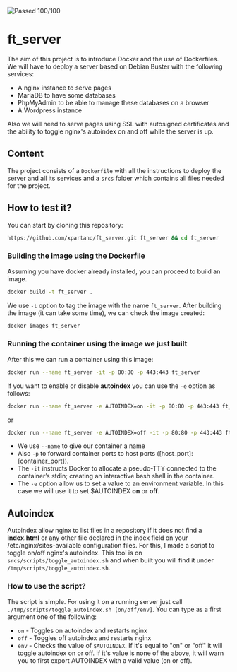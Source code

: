![Passed 100/100](https://img.shields.io/badge/PASSED-100%2F100-green?style=for-the-badge&logo=42)
# ft_server
The aim of this project is to introduce Docker and the use of Dockerfiles. We will have to deploy a server based on Debian Buster with the following services:
* A nginx instance to serve pages
* MariaDB to have some databases
* PhpMyAdmin to be able to manage these databases on a browser
* A Wordpress instance

Also we will need to serve pages using SSL with autosigned certificates and the ability to toggle nginx's autoindex on and off while the server is up.

## Content
The project consists of a `Dockerfile` with all the instructions to deploy the server and all its services and a `srcs` folder which contains all files needed for the project.

## How to test it?
You can start by cloning this repository:
```bash
https://github.com/xpartano/ft_server.git ft_server && cd ft_server
```
### Building the image using the Dockerfile
Assuming you have docker already installed, you can proceed to build an image.
```bash
docker build -t ft_server .
```
We use `-t` option to tag the image with the name `ft_server`.
After building the image (it can take some time), we can check the image created:
```bash
docker images ft_server
```
### Running the container using the image we just built
After this we can run a container using this image:
```bash
docker run --name ft_server -it -p 80:80 -p 443:443 ft_server
```
If you want to enable or disable **autoindex** you can use the `-e` option as follows:
```bash
docker run --name ft_server -e AUTOINDEX=on -it -p 80:80 -p 443:443 ft_server
```
or
```bash
docker run --name ft_server -e AUTOINDEX=off -it -p 80:80 -p 443:443 ft_server
```
* We use `--name` to give our container a name
* Also `-p` to forward container ports to host ports ([host_port]:[container_port]). 
* The `-it` instructs Docker to allocate a pseudo-TTY connected to the container’s stdin; creating an interactive bash shell in the container.
* The `-e` option allow us to set a value to an environment variable. In this case we will use it to set $AUTOINDEX **on** or **off**.

## Autoindex
Autoindex allow nginx to list files in a repository if it does not find a **index.html** or any other file declared in the index field on your /etc/nginx/sites-available configuration files. For this, I made a script to toggle on/off nginx's autoindex. This tool is on `srcs/scripts/toggle_autoindex.sh` and when built you will find it under `/tmp/scripts/toggle_autoindex.sh`.
### How to use the script?
The script is simple. For using it on a running server just call `./tmp/scripts/toggle_autoindex.sh [on/off/env]`. You can type as a first argument one of the following:
* `on` - Toggles on autoindex and restarts nginx
* `off` - Toggles off autoindex and restarts nginx
* `env` - Checks the value of `$AUTOINDEX`. If it's equal to "on" or "off" it will toggle autoindex on or off. If it's value is none of the above, it will warn you to first export AUTOINDEX with a valid value (on or off). 
